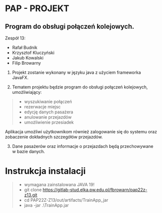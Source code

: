 # PAP - PROJEKT
## Program do obsługi połączeń kolejowych. 
Zespół 13:
+ Rafał Budnik
+ Krzysztof Kluczyński
+ Jakub Kowalski
+ Filip Browarny

1. Projekt zostanie wykonany w języku java z użyciem frameworka JavaFX.

2. Tematem projektu będzie program do obsługi połączeń kolejowych, umożliwiający:
  > - wyszukiwanie połączeń
  > - rezerwacje miejsc
  > - edycję danych pasażera
  > - anulowanie przejazdów
  > - umożliwienie przesiadek
  
  Aplikacja umożliwi użytkownikom również zalogowanie się do systemu oraz zobaczenie dokładnych szczegółów przejazdów.

3. Dane pasażerów oraz informacje o przejazdach będą przechowywane w bazie danych.

# Instrukcja instalacji
> - wymagana zainstalowana JAVA 19!
> - git clone https://gitlab-stud.elka.pw.edu.pl/fbrowarn/pap22z-z13.git
> - cd PAP22Z-Z13/out/artifacts/TrainApp_jar
> - java -jar .\TrainApp.jar
